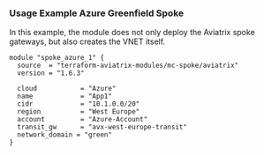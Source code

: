### Usage Example Azure Greenfield Spoke

In this example, the module does not only deploy the Aviatrix spoke gateways, but also creates the VNET itself.

```hcl
module "spoke_azure_1" {
  source  = "terraform-aviatrix-modules/mc-spoke/aviatrix"
  version = "1.6.3"

  cloud           = "Azure"
  name            = "App1"
  cidr            = "10.1.0.0/20"
  region          = "West Europe"
  account         = "Azure-Account"
  transit_gw      = "avx-west-europe-transit"
  network_domain = "green"
}
```